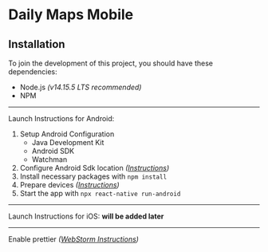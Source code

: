 # Daily Maps Mobile

## Installation
To join the development of this project, you should have these dependencies:
* Node.js _(v14.15.5 LTS recommended)_
* NPM

---

Launch Instructions for Android:
1. Setup Android Configuration
   * Java Development Kit
   * Android SDK
   * Watchman
2. Configure Android Sdk location _([Instructions](https://stackoverflow.com/a/48155800/11597126))_
3. Install necessary packages with ```npm install```
4. Prepare devices _([Instructions](https://reactnative.dev/docs/running-on-device))_
5. Start the app with ```npx react-native run-android```

---

Launch Instructions for iOS:
**will be added later**

---

Enable prettier _([WebStorm Instructions](https://prettier.io/docs/en/webstorm.html))_
